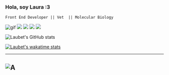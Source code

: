 ### Hola, soy Laura :3 ###
~~~
Front End Developer || Vet  || Molecular Biology
~~~
![gif](https://media.giphy.com/media/LHZyixOnHwDDy/giphy.gif)
![](https://media.giphy.com/media/ln7z2eWriiQAllfVcn/giphy.gif) <span style="widith:5px">
![](https://media.giphy.com/media/XAxylRMCdpbEWUAvr8/giphy.gif)
![](https://media.giphy.com/media/fsEaZldNC8A1PJ3mwp/giphy.gif)
![](https://media.giphy.com/media/eNAsjO55tPbgaor7ma/giphy.gif)

<!---
LaubetBeltran/LaubetBeltran is a ✨ special ✨ repository because its `README.md` (this file) appears on your GitHub profile.
You can click the Preview link to take a look at your changes.
--->
![Laubet's GitHub stats](https://github-readme-stats.vercel.app/api?username=LaubetBeltran&show_icons=true)

[![Laubet's wakatime stats](https://github-readme-stats.vercel.app/api/wakatime?username=LaubetBeltran)](https://github.com/anuraghazra/github-readme-stats)

---
![A](https://media.giphy.com/media/VbmrpEh2XZecyLm7jk/giphy.gif)
---
